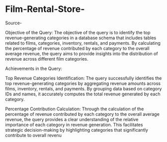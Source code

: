 # Film-Rental-Store-

Source- 

Objective of the Query:
The objective of the query is to identify the top revenue-generating categories in a database schema that includes tables related to films, categories, inventory, rentals, and payments. By calculating the percentage of revenue contributed by each category to the overall average revenue, the query aims to provide insights into the distribution of revenue across different film categories.

Achievements in the Query:

Top Revenue Categories Identification: The query successfully identifies the top revenue-generating categories by aggregating revenue amounts across films, inventory, rentals, and payments. By grouping data based on category IDs and names, it accurately computes the total revenue generated by each category.

Percentage Contribution Calculation: Through the calculation of the percentage of revenue contributed by each category to the overall average revenue, the query provides a clear understanding of the relative importance of each category in revenue generation. This facilitates strategic decision-making by highlighting categories that significantly contribute to overall revenu
